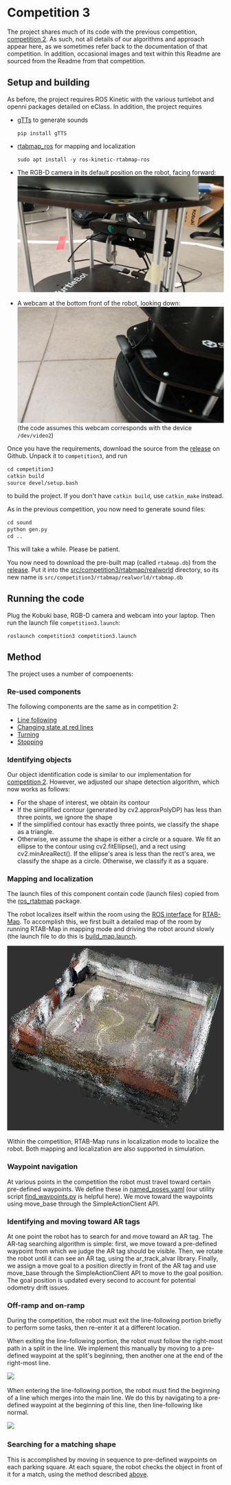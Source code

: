 # Competition 3

The project shares much of its code with the previous competition, [competition 2](https://github.com/CMPUT412-2019/cmput412-competition2). As such, not all details of our algorithms and approach appear here, as we sometimes refer back to the documentation of that competition. In addition, occasional images and text within this Readme are sourced from the Readme from that competition.

## Setup and building

As before, the project requires ROS Kinetic with the various turtlebot and openni packages detailed on eClass. In addition, the project requires

  * [gTTs](https://github.com/pndurette/gTTS) to generate sounds
    ```shell script
    pip install gTTS
    ```
  * [rtabmap_ros](https://wiki.ros.org/rtabmap_ros) for mapping and localization
    ```shell script
    sudo apt install -y ros-kinetic-rtabmap-ros
    ```
  
  * The RGB-D camera in its default position on the robot, facing forward:
  ![](images/rgbd.jpg)
  
  * A webcam at the bottom front of the robot, looking down:
  ![](images/usb-cam.jpg)
  (the code assumes this webcam corresponds with the device `/dev/video2`)
  
Once you have the requirements, download the source from the [release](https://github.com/CMPUT412-2019/competition3/releases/tag/1.0.0) on Github. Unpack it to `competition3`, and run

    cd competition3
    catkin build
    source devel/setup.bash

to build the project. If you don't have `catkin build`, use `catkin_make` instead.

As in the previous competition, you now need to generate sound files:

    cd sound
    python gen.py
    cd ..

This will take a while. Please be patient.


You now need to download the pre-built map (called `rtabmap.db`) from the [release](https://github.com/CMPUT412-2019/competition3/releases/tag/1.0.0). Put it into the [src/competition3/rtabmap/realworld](src/competition3/rtabmap/realworld) directory, so its new name is `src/competition3/rtabmap/realworld/rtabmap.db`

## Running the code

Plug the Kobuki base, RGB-D camera and webcam into your laptop. Then run the launch file `competition3.launch`:

    roslaunch competition3 competition3.launch

## Method

The project uses a number of compoenents:

### Re-used components

The following components are the same as in competition 2:

 * [Line following](https://github.com/CMPUT412-2019/cmput412-competition2#line-following)
 * [Changing state at red lines](https://github.com/CMPUT412-2019/cmput412-competition2#changing-state-at-red-lines)
 * [Turning](https://github.com/CMPUT412-2019/cmput412-competition2#turning)
 * [Stopping](https://github.com/CMPUT412-2019/cmput412-competition2#stopping)

### Identifying objects

Our object identification code is similar to our implementation for [competition 2](https://github.com/CMPUT412-2019/cmput412-competition2#identifying-objects). However, we adjusted our shape detection algorithm, which now works as follows:

 * For the shape of interest, we obtain its contour
 * If the simplified contour (generated by cv2.approxPolyDP) has less than three points, we ignore the shape
 * If the simplified contour has exactly three points, we classify the shape as a triangle.
 * Otherwise, we assume the shape is either a circle or a square. We fit an ellipse to the contour using cv2.fitEllipse(), and a rect using cv2.minAreaRect(). If the ellipse's area is less than the rect's area, we classify the shape as a circle. Otherwise, we classify it as a square.

### Mapping and localization

The launch files of this component contain code (launch files) copied from the [ros_rtabmap](https://wiki.ros.org/rtabmap_ros) package.

The robot localizes itself within the room using the [ROS interface](https://wiki.ros.org/rtabmap_ros) for [RTAB-Map](https://introlab.github.io/rtabmap/). To accomplish this, we first built a detailed map of the room by running RTAB-Map in mapping mode and driving the robot around slowly (the launch file to do this is [build_map.launch](src/competition3/launch/build_map.launch).

![](images/map-cloud.png)

Within the competition, RTAB-Map runs in localization mode to localize the robot. Both mapping and localization are also supported in simulation.

### Waypoint navigation

At various points in the competition the robot must travel toward certain pre-defined waypoints. We define these in [named_poses.yaml](src/competition3/param/realworld/named_poses.yaml) (our utility script [find_waypoints.py](src/competition3/scripts/find_waypoints.py) is helpful here). We move toward the waypoints using move_base through the SimpleActionClient API.

### Identifying and moving toward AR tags

At one point the robot has to search for and move toward an AR tag. The AR-tag searching algorithm is simple: first, we move toward a pre-defined waypoint from which we judge the AR tag should be visible. Then, we rotate the robot until it can see an AR tag, using the ar_track_alvar library. Finally, we assign a move goal to a position directly in front of the AR tag and use move_base through the SimpleActionClient API to move to the goal position. The goal position is updated every second to account for potential odometry drift issues.

### Off-ramp and on-ramp

During the competition, the robot must exit the line-following portion briefly to perform some tasks, then re-enter it at a different location.

When exiting the line-following portion, the robot must follow the right-most path in a split in the line. We implement this manually by moving to a pre-defined waypoint at the split's beginning, then another one at the end of the right-most line.

![](images/offramp.gif)

When entering the line-following portion, the robot must find the beginning of a line which merges into the main line. We do this by navigating to a pre-defined waypoint at the beginning of this line, then line-following like normal.

![](images/onramp.gif)

### Searching for a matching shape

This is accomplished by moving in sequence to pre-defined waypoints on each parking square. At each square, the robot checks the object in front of it for a match, using the method described [above](https://github.com/CMPUT412-2019/competition3#identifying-objects).
